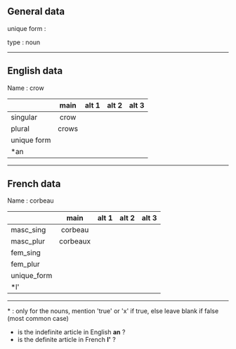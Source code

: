 ## General data

unique form :

type : noun

---

## English data

Name : crow

|             | main  | alt 1 | alt 2 | alt 3 |
| :---------- | :---: | :---: | :---: | ----- |
| singular    | crow  |       |       |       |
| plural      | crows |       |       |       |
| unique form |       |       |       |       |
| \*an        |       |       |       |       |

---

## French data

Name : corbeau

|             |   main   | alt 1 | alt 2 | alt 3 |
| :---------- | :------: | :---: | :---: | :---: |
| masc_sing   | corbeau  |       |       |       |
| masc_plur   | corbeaux |       |       |       |
| fem_sing    |          |       |       |       |
| fem_plur    |          |       |       |       |
| unique_form |          |       |       |       |
| \*l'        |          |       |       |       |

---

\* : only for the nouns, mention 'true' or 'x' if true, else leave blank if false (most common case)

- is the indefinite article in English **an** ?
- is the definite article in French **l'** ?
